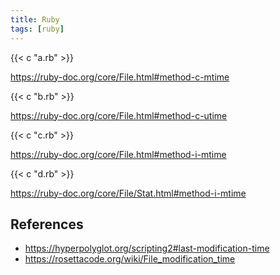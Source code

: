 ```yaml
---
title: Ruby
tags: [ruby]
---
```


{{< c "a.rb" >}}

<https://ruby-doc.org/core/File.html#method-c-mtime>

{{< c "b.rb" >}}

<https://ruby-doc.org/core/File.html#method-c-utime>

{{< c "c.rb" >}}

<https://ruby-doc.org/core/File.html#method-i-mtime>

{{< c "d.rb" >}}

<https://ruby-doc.org/core/File/Stat.html#method-i-mtime>

## References

- <https://hyperpolyglot.org/scripting2#last-modification-time>
- <https://rosettacode.org/wiki/File_modification_time>
